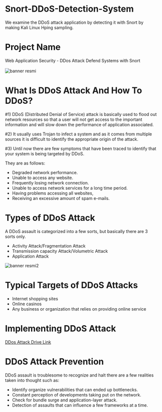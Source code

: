 # Snort-DDoS-Detection-System
We examine the DDoS attack application by detecting it with Snort by making Kali Linux Hping sampling. 

# Project Name
Web Application Security - DDos Attack Defend Systems with Snort
</br>
</br>
![banner resmi](https://sun9-51.userapi.com/impf/YAaP6tP9gMMt_UkYniLIlVNoQulPKMXlp7r7dw/mJ0Iolr9Mls.jpg?size=537x215&quality=96&proxy=1&sign=b339920770f13a47c637e6b2de7fb618&type=share) </br>
# What Is DDoS Attack And How To DDoS? 

#1) DDoS (Distributed Denial of Service) attack is basically used to flood out network resources so that a user will not get access to the important information and will slow down the performance of application associated.

#2) It usually uses Trojan to infect a system and as it comes from multiple sources it is difficult to identify the appropriate origin of the attack.

#3) Until now there are few symptoms that have been traced to identify that your system is being targeted by DDoS.

They are as follows:

* Degraded network performance.
* Unable to access any website.
* Frequently losing network connection.
* Unable to access network services for a long time period.
* Having problems accessing all websites,
*	Receiving an excessive amount of spam e-mails.

# Types of DDoS Attack
A DDoS assault is categorized into a few sorts, but basically there are 3 sorts only. 
* Activity Attack/Fragmentation Attack 
* Transmission capacity Attack/Volumetric Attack
* Application Attack 

![banner resmi2](https://im0-tub-tr.yandex.net/i?id=6a08f5ad2c5b0e6aef8ec998511d5258&n=13) </br>
# Typical Targets of DDoS Attacks
*	Internet shopping sites
*	Online casinos
* Any business or organization that relies on providing online service

# Implementing DDoS Attack
[DDos Attack Drive Link](https://disk.yandex.com.tr/i/2vGNSqX_KAuUhA)

# DDoS Attack Prevention
DDoS assault is troublesome to recognize and halt there are a few realities taken into thought such as: 
*	Identify organize vulnerabilities that can ended up bottlenecks. 
*	Constant perception of developments taking put on the network. 
*	Check for bundle surge and application-layer attack. 
*	Detection of assaults that can influence a few frameworks at a time.

